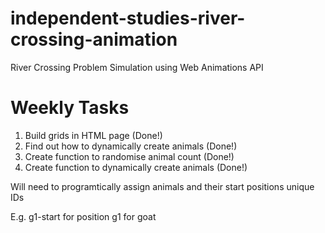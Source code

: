 # independent-studies-river-crossing-animation
River Crossing Problem Simulation using Web Animations API

# Weekly Tasks
1. Build grids in HTML page (Done!)
2. Find out how to dynamically create animals (Done!)
3. Create function to randomise animal count (Done!)
4. Create function to dynamically create animals (Done!)

Will need to programtically assign animals and their start positions unique IDs

E.g.
g1-start for position
g1 for goat
